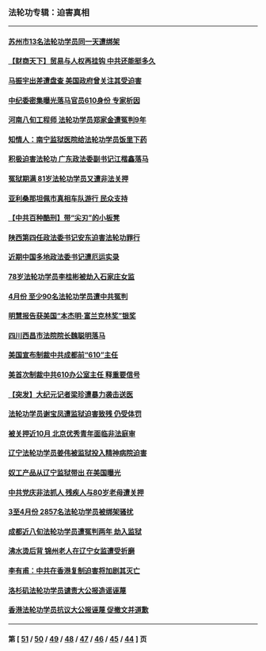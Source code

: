 ### 法轮功专辑：迫害真相
---
#### [苏州市13名法轮功学员同一天遭绑架](../../pages/nf4379/n12969071.md?05240430) 
#### [【财商天下】贸易与人权再挂钩 中共还能挺多久](../../pages/nf4379/n12968324.md?05240430) 
#### [马振宇出差遭盘查 美国政府曾关注其受迫害](../../pages/nf4379/n12954069.md?05240430) 
#### [中纪委密集曝光落马官员610身份 专家析因](../../pages/nf4379/n12965122.md?05240430) 
#### [河南八旬工程师 法轮功学员郑家金遭冤判9年](../../pages/nf4379/n12966181.md?05240430) 
#### [知情人：南宁监狱医院给法轮功学员饭里下药](../../pages/nf4379/n12963981.md?05240430) 
#### [积极迫害法轮功 广东政法委副书记江楷鑫落马](../../pages/nf4379/n12963572.md?05240430) 
#### [冤狱期满 81岁法轮功学员又遭非法关押](../../pages/nf4379/n12960945.md?05240430) 
#### [亚利桑那坦佩市真相车队游行 民众支持](../../pages/nf4379/n12961510.md?05240430) 
#### [【中共百种酷刑】带“尖刃”的小板凳](../../pages/nf4379/n12961000.md?05240430) 
#### [陕西第四任政法委书记安东迫害法轮功罪行](../../pages/nf4379/n12960418.md?05240430) 
#### [近期中国多地政法委书记遭厄运实录](../../pages/nf4379/n12958032.md?05240430) 
#### [78岁法轮功学员李桂彬被劫入石家庄女监](../../pages/nf4379/n12956151.md?05240430) 
#### [4月份 至少90名法轮功学员遭中共冤判](../../pages/nf4379/n12955972.md?05240430) 
#### [明慧报告获美国“本杰明‧富兰克林奖”银奖](../../pages/nf4379/n12955404.md?05240430) 
#### [四川西昌市法院院长魏聪明落马](../../pages/nf4379/n12953598.md?05240430) 
#### [美国宣布制裁中共成都前“610”主任](../../pages/nf4379/n12943654.md?05240430) 
#### [美首次制裁中共610办公室主任 释重要信号](../../pages/nf4379/n12945359.md?05240430) 
#### [【突发】大纪元记者梁珍遭暴力袭击送医](../../pages/nf4379/n12938690.md?05240430) 
#### [法轮功学员谢宝凤遭监狱迫害致残 仍受体罚](../../pages/nf4379/n12931361.md?05240430) 
#### [被关押近10月 北京优秀青年面临非法庭审](../../pages/nf4379/n12930842.md?05240430) 
#### [辽宁法轮功学员姜伟被监狱投入精神病院迫害](../../pages/nf4379/n12930669.md?05240430) 
#### [奴工产品从辽宁监狱带出 在美国曝光](../../pages/nf4379/n12929527.md?05240430) 
#### [中共党庆非法抓人 残疾人与80岁老母遭关押](../../pages/nf4379/n12928957.md?05240430) 
#### [3至4月份 2857名法轮功学员被绑架骚扰](../../pages/nf4379/n12925967.md?05240430) 
#### [成都近八旬法轮功学员遭冤判两年 劫入监狱](../../pages/nf4379/n12924228.md?05240430) 
#### [沸水烫后背 锦州老人在辽宁女监遭受折磨](../../pages/nf4379/n12923633.md?05240430) 
#### [李有甫：中共在香港复制迫害将加剧其灭亡](../../pages/nf4379/n12924783.md?05240430) 
#### [洛杉矶法轮功学员谴责大公报造谣诬蔑](../../pages/nf4379/n12922231.md?05240430) 
#### [香港法轮功学员抗议大公报诬蔑 促撤文并道歉](../../pages/nf4379/n12921971.md?05240430) 

---
#### 第 [ [51](./51.md?05240430) / [50](./50.md?05240430) / [49](./49.md?05240430) / [48](./48.md?05240430) / [47](./47.md?05240430) / [46](./46.md?05240430) / [45](./45.md?05240430) / [44](./44.md?05240430) ] 页
